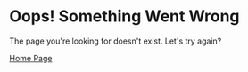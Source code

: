 # Oops! Something Went Wrong
The page you're looking for doesn't exist.
Let's try again?

[Home Page](/)
